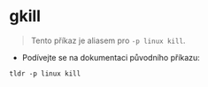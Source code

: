 # gkill

> Tento příkaz je aliasem pro `-p linux kill`.

- Podívejte se na dokumentaci původního příkazu:

`tldr -p linux kill`
